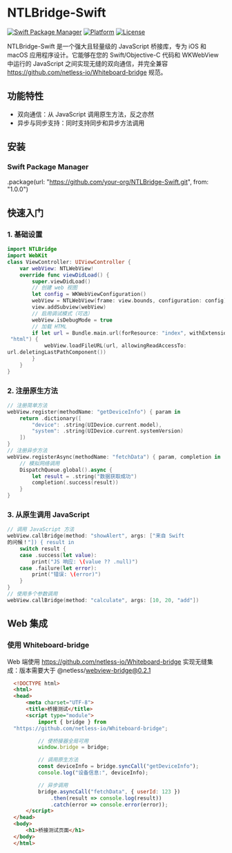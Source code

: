 # NTLBridge-Swift

[![Swift Package Manager](https://img.shields.io/badge/SPM-compatible-brightgreen.svg)](https://swift.org/package-manager/)
[![Platform](https://img.shields.io/badge/platform-iOS%2012%2B%20%7C%20macOS%2010.14%2B-blue.svg)](https://developer.apple.com/)
[![License](https://img.shields.io/badge/license-MIT-green.svg)](LICENSE)

NTLBridge-Swift 是一个强大且轻量级的 JavaScript 桥接库，专为 iOS 和 macOS
应用程序设计。它能够在您的 Swift/Objective-C 代码和 WKWebView 中运行的
JavaScript 之间实现无缝的双向通信，并完全兼容
https://github.com/netless-io/Whiteboard-bridge 规范。

## 功能特性

- 双向通信：从 JavaScript 调用原生方法，反之亦然
- 异步与同步支持：同时支持同步和异步方法调用

## 安装

### Swift Package Manager

.package(url: "https://github.com/your-org/NTLBridge-Swift.git", from: "1.0.0")

## 快速入门

### 1. 基础设置

```swift
import NTLBridge
import WebKit
class ViewController: UIViewController {
    var webView: NTLWebView!
    override func viewDidLoad() {
        super.viewDidLoad()
        // 创建 web 视图
        let config = WKWebViewConfiguration()
        webView = NTLWebView(frame: view.bounds, configuration: config)
        view.addSubview(webView)
        // 启用调试模式（可选）
        webView.isDebugMode = true
        // 加载 HTML
        if let url = Bundle.main.url(forResource: "index", withExtension:
 "html") {
            webView.loadFileURL(url, allowingReadAccessTo:
url.deletingLastPathComponent())
        }
    }
}
```

### 2. 注册原生方法

```swift
// 注册简单方法
webView.register(methodName: "getDeviceInfo") { param in
    return .dictionary([
        "device": .string(UIDevice.current.model),
        "system": .string(UIDevice.current.systemVersion)
    ])
}
// 注册异步方法
webView.registerAsync(methodName: "fetchData") { param, completion in
    // 模拟网络调用
    DispatchQueue.global().async {
        let result = .string("数据获取成功")
        completion(.success(result))
    }
}
```

### 3. 从原生调用 JavaScript

```swift
// 调用 JavaScript 方法
webView.callBridge(method: "showAlert", args: ["来自 Swift 
的问候！"]) { result in
    switch result {
    case .success(let value):
        print("JS 响应: \(value ?? .null)")
    case .failure(let error):
        print("错误: \(error)")
    }
}
// 使用多个参数调用
webView.callBridge(method: "calculate", args: [10, 20, "add"])
```

## Web 集成

### 使用 Whiteboard-bridge

Web 端使用 https://github.com/netless-io/Whiteboard-bridge 实现无缝集成：版本需要大于 @netless/webview-bridge@0.2.1

```html
  <!DOCTYPE html>
  <html>
  <head>
      <meta charset="UTF-8">
      <title>桥接测试</title>
      <script type="module">
          import { bridge } from
  "https://github.com/netless-io/Whiteboard-bridge";

          // 使桥接器全局可用
          window.bridge = bridge;

          // 调用原生方法
          const deviceInfo = bridge.syncCall("getDeviceInfo");
          console.log("设备信息:", deviceInfo);

          // 异步调用
          bridge.asyncCall("fetchData", { userId: 123 })
              .then(result => console.log(result))
              .catch(error => console.error(error));
      </script>
  </head>
  <body>
      <h1>桥接测试页面</h1>
  </body>
  </html>
```
